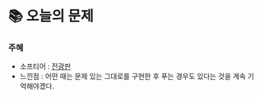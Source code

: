  # 📚 오늘의 문제

### 주혜
- 소프티어 : [전광판](https://softeer.ai/practice/6268)
- 느낀점 : 어떤 때는 문제 있는 그대로를 구현한 후 푸는 경우도 있다는 것을 계속 기억해야겠다.
